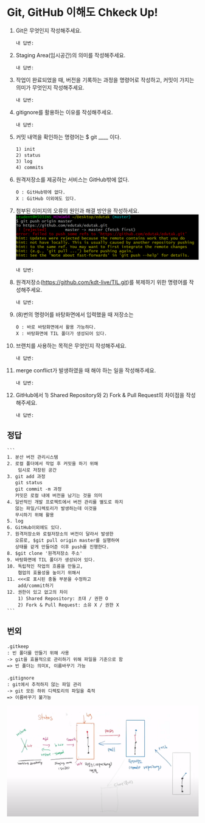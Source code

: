 # Git, GitHub 이해도 Chkeck Up!

1. Git은 무엇인지 작성해주세요.
    ```
    내 답변:
    ```
2. Staging Area(임시공간)의 의미를 작성해주세요.
    ```
    내 답변:
    ```
3. 작업이 완료되었을 때, 버전을 기록하는 과정을 명령어로 작성하고, 커밋이 가지는 의미가 무엇인지 작성해주세요.
    ```
    내 답변:
    ```
4. gitignore를 활용하는 이유를 작성해주세요.
    ```
    내 답변:
    ```
5. 커밋 내역을 확인하는 명령어는 $ git ____ 이다.
    ```
    1) init
    2) status
    3) log
    4) commits
    ```
6. 원격저장소를 제공하는 서비스는 GitHub밖에 없다.
    ```
    O : GitHub밖에 없다.
    X : GitHub 이외에도 있다.
    ```
7. 첨부된 이미지의 오류의 원인과 해결 방안을 작성하세요.
![7번](./images/git7%EB%B2%88.png)
    ```
    내 답변:
    ```
8. 원격저장소(https://github.com/kdt-live/TIL.git)를 복제하기 위한 명령어를 작성해주세요.
    ```
    내 답변:
    ```
9. (8)번의 명령어를 바탕화면에서 입력했을 때 저장소는
    ```
    O : 바로 바탕화면에서 활용 가능하다.
    X : 바탕화면에 TIL 폴더가 생성되어 있다.
    ```
10. 브랜치를 사용하는 목적은 무엇인지 작성해주세요.
    ```
    내 답변:
    ```
11. merge conflict가 발생하였을 때 해야 하는 일을 작성해주세요.
    ```
    내 답변:
    ```
12. GitHub에서 1) Shared Repository와 2) Fork & Pull Request의 차이점을 작성해주세요.
    ```
    내 답변:
    ```

## 정답
    ```
    1. 분산 버전 관리시스템
    2. 로컬 폴더에서 작업 후 커밋을 하기 위해 
        임시로 저장된 공간
    3. git add 과정
       git status
       git commit -m 과정
       커밋은 로컬 내에 버전을 남기는 것을 의미
    4. 일반적인 개발 프로젝트에서 버전 관리를 별도로 하지
       않는 파일/디렉토리가 발생하는데 이것을 
       무시하기 위해 활용
    5. log
    6. GitHub이외에도 있다.
    7. 원격저장소와 로컬저장소의 버전이 달라서 발생한
       오류로, $git pull origin master를 실행하여
       상태를 같게 만들어준 이후 push를 진행한다.
    8. $git clone '원격저장소 주소'
    9. 바탕화면에 TIL 폴더가 생성되어 있다.
    10. 독립적인 작업의 흐름을 만들고,
        협업의 효율성을 높이기 위해서
    11. <<<로 표시된 충돌 부분을 수정하고 
        add/commit하기
    12. 권한이 있고 없고의 차이
        1) Shared Repository: 초대 / 권한 O
        2) Fork & Pull Request: 소유 X / 권한 X
    ```

## 번외
```
.gitkeep
: 빈 폴더를 만들기 위해 사용
-> git을 효율적으로 관리하기 위해 파일을 기준으로 함
=> 빈 폴더는 의미X, 이름바꾸기 가능

.gitignore
: git에서 추적하지 않는 파일 관리
-> git 모든 하위 디렉토리의 파일을 축적
=> 이름바꾸기 불가능
```

![7번](./images/git%EB%8F%84%EC%8B%9D.png)
